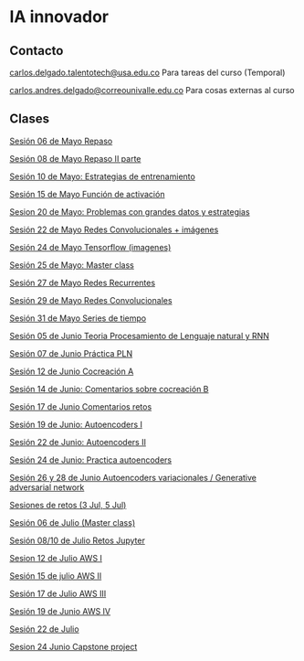 # IA innovador

## Contacto

[carlos.delgado.talentotech@usa.edu.co](mailto:carlos.delgado.talentotech@usa.edu.co)  Para tareas del curso (Temporal)

[carlos.andres.delgado@correounivalle.edu.co](mailto:carlos.andres.delgado@correounivalle.edu.co) Para cosas externas al curso

## Clases

[Sesión 06 de Mayo Repaso](IA%20innovador%206e475b1c4af94d089299b50cd996aa08/Sesio%CC%81n%2006%20de%20Mayo%20Repaso%20c307654eeb264ba8b037cd0de4163b2c.md)

[Sesión 08 de Mayo Repaso II parte](IA%20innovador%206e475b1c4af94d089299b50cd996aa08/Sesio%CC%81n%2008%20de%20Mayo%20Repaso%20II%20parte%2095235389c5394752bc2aa6704f08e4d4.md)

[Sesión 10 de Mayo: Estrategias de entrenamiento](IA%20innovador%206e475b1c4af94d089299b50cd996aa08/Sesio%CC%81n%2010%20de%20Mayo%20Estrategias%20de%20entrenamiento%203219106657a145d193d7a11ab7b6b79e.md)

[Sesión 15 de Mayo Función de activación](IA%20innovador%206e475b1c4af94d089299b50cd996aa08/Sesio%CC%81n%2015%20de%20Mayo%20Funcio%CC%81n%20de%20activacio%CC%81n%20d99e80e84a8445f5ab6ada37e7a8b5a0.md)

[Sesion 20 de Mayo: Problemas con grandes datos y estrategias](Sesion%2020%20de%20Mayo%20Problemas%20con%20grandes%20datos%20y%20es%208fd7c5360ca64d62a76e08e5e46abc47.md)

[Sesión 22 de Mayo Redes Convolucionales + imágenes](IA%20innovador%206e475b1c4af94d089299b50cd996aa08/Sesio%CC%81n%2022%20de%20Mayo%20Redes%20Convolucionales%20+%20ima%CC%81gen%209a7837e4b877407a899fb4387733848d.md)

[Sesión 24 de Mayo Tensorflow (imagenes)](IA%20innovador%206e475b1c4af94d089299b50cd996aa08/Sesio%CC%81n%2024%20de%20Mayo%20Tensorflow%20(imagenes)%20f6fff9830cff49ec8024ac1b57acf10e.md)

[Sesión 25 de Mayo: Master class](IA%20innovador%206e475b1c4af94d089299b50cd996aa08/Sesio%CC%81n%2025%20de%20Mayo%20Master%20class%202e518688912948dbb6bc413aadfc1b16.md)

[Sesión 27 de Mayo Redes Recurrentes](IA%20innovador%206e475b1c4af94d089299b50cd996aa08/Sesio%CC%81n%2027%20de%20Mayo%20Redes%20Recurrentes%209c2a8a253eaa444fa7c9c8e6b9af09ef.md)

[Sesión 29 de Mayo Redes Convolucionales](IA%20innovador%206e475b1c4af94d089299b50cd996aa08/Sesio%CC%81n%2029%20de%20Mayo%20Redes%20Convolucionales%20b2309b3567f14942ba0058b63eb22ed5.md)

[Sesión 31 de Mayo Series de tiempo](IA%20innovador%206e475b1c4af94d089299b50cd996aa08/Sesio%CC%81n%2031%20de%20Mayo%20Series%20de%20tiempo%206ed9b296364d44a3b1363ebf89073490.md)

[Sesión 05 de Junio Teoria Procesamiento de Lenguaje natural y RNN](IA%20innovador%206e475b1c4af94d089299b50cd996aa08/Sesio%CC%81n%2005%20de%20Junio%20Teoria%20Procesamiento%20de%20Lengua%20283e0b34848242e19700614acbeab275.md)

[Sesión 07 de Junio Práctica PLN](IA%20innovador%206e475b1c4af94d089299b50cd996aa08/Sesio%CC%81n%2007%20de%20Junio%20Pra%CC%81ctica%20PLN%2030636b53cd384b30b7928abad5670cb2.md)

[Sesión 12 de Junio Cocreación A](IA%20innovador%206e475b1c4af94d089299b50cd996aa08/Sesio%CC%81n%2012%20de%20Junio%20Cocreacio%CC%81n%20A%20423d06f76f45476283a0c6895f883741.md)

[Sesión 14 de Junio: Comentarios sobre cocreación B](IA%20innovador%206e475b1c4af94d089299b50cd996aa08/Sesio%CC%81n%2014%20de%20Junio%20Comentarios%20sobre%20cocreacio%CC%81n%20%206f1a5c89fd6b4652b773492a9bc0d6c7.md)

[Sesión 17 de Junio Comentarios retos](IA%20innovador%206e475b1c4af94d089299b50cd996aa08/Sesio%CC%81n%2017%20de%20Junio%20Comentarios%20retos%20ddbadf7e4f3248d48ecf258902707727.md)

[Sesión 19 de Junio: Autoencoders I](IA%20innovador%206e475b1c4af94d089299b50cd996aa08/Sesio%CC%81n%2019%20de%20Junio%20Autoencoders%20I%20fa5ad69317024f858baca67c0784b01a.md)

[Sesión 22 de Junio: Autoencoders II](IA%20innovador%206e475b1c4af94d089299b50cd996aa08/Sesio%CC%81n%2022%20de%20Junio%20Autoencoders%20II%2092f2454035e84863bf032dff8f4873e3.md)

[Sesión 24 de Junio: Practica autoencoders](IA%20innovador%206e475b1c4af94d089299b50cd996aa08/Sesio%CC%81n%2024%20de%20Junio%20Practica%20autoencoders%20ee4c94044a7b4b1db7a9abd5637f2126.md)

[Sesión 26 y 28 de Junio Autoencoders variacionales / Generative adversarial network](IA%20innovador%206e475b1c4af94d089299b50cd996aa08/Sesio%CC%81n%2026%20y%2028%20de%20Junio%20Autoencoders%20variacionale%207ed6cdd85a2f449fad96962e97f1769e.md)

[Sesiones de retos (3 Jul, 5 Jul)](Sesiones%20de%20retos%20(3%20Jul,%205%20Jul)%2093594f7538834289a7737de9f51536e6.md)

[Sesión 06 de Julio (Master class)](IA%20innovador%206e475b1c4af94d089299b50cd996aa08/Sesio%CC%81n%2006%20de%20Julio%20(Master%20class)%20baa5d858674f495fa90f229adff45f79.md)

[Sesión 08/10 de Julio Retos Jupyter](IA%20innovador%206e475b1c4af94d089299b50cd996aa08/Sesio%CC%81n%2008%2010%20de%20Julio%20Retos%20Jupyter%2045c1cb868728400fa17fbbdd47101573.md)

[Sesion 12 de Julio AWS I](Sesion%2012%20de%20Julio%20AWS%20I%20df68d6d3ff8641fc91853bb839b02ddf.md)

[Sesión 15 de julio AWS II](IA%20innovador%206e475b1c4af94d089299b50cd996aa08/Sesio%CC%81n%2015%20de%20julio%20AWS%20II%20e9300140f5f34ea7956e28d1773a96b5.md)

[Sesión 17 de Julio AWS III](IA%20innovador%206e475b1c4af94d089299b50cd996aa08/Sesio%CC%81n%2017%20de%20Julio%20AWS%20III%20da870a6037cb40d39af93cae5f6b826d.md)

[Sesión 19 de Junio AWS IV](IA%20innovador%206e475b1c4af94d089299b50cd996aa08/Sesio%CC%81n%2019%20de%20Junio%20AWS%20IV%2031f32ffe2e4944feb071577281fe3497.md)

[Sesión 22 de Julio](IA%20innovador%206e475b1c4af94d089299b50cd996aa08/Sesio%CC%81n%2022%20de%20Julio%20052eda840f894c9caf56cee3b9533043.md)

[Sesion 24 Junio Capstone project](Sesion%2024%20Junio%20Capstone%20project%202793af181b1e4495ba4de19a4adfbbb4.md)